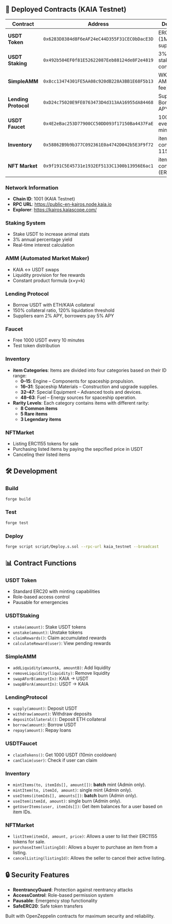 ## 🚀 Deployed Contracts (KAIA Testnet)

| Contract | Address | Description |
|---------|---------|-------------|
| **USDT Token** | `0x6283D8384d8F6eAF24eC44D355F31CEC0bDacE3D` | ERC20 token (1M initial supply) |
| **USDT Staking** | `0x492b504EF0f81E52622087Eeb88124de8F2e4819` | 3% APY staking contract |
| **SimpleAMM** | `0x8cc13474301FE5AA08c920dB228A3BB1E68F5b13` | WKAIA-USDT AMM (0.3% fee) |
| **Lending Protocol** | `0xD24c75020E9FE0763473D4d313AA16955dA84468` | Supply 2%, Borrow 5% APY |
| **USDT Faucet** | `0x4E2eBac253D77900CC50DD093f17150Ba4437FaE` | 1000 USDT every 10 minutes |
| **Inventory** | `0x58862B9b9b377C092361E0a4742D042b5E3F9f72` | item inventory contract(ERC-1155) |
| **NFT Market** | `0x9f191C5E45731e1932EF5133C1300b13956E6ac1` | item trading contract (ERC-1155) |

### Network Information
- **Chain ID**: 1001 (KAIA Testnet)
- **RPC URL**: https://public-en-kairos.node.kaia.io
- **Explorer**: https://kairos.kaiascope.com/

### Staking System
- Stake USDT to increase animal stats
- 3% annual percentage yield
- Real-time interest calculation

### AMM (Automated Market Maker)
- KAIA ↔ USDT swaps
- Liquidity provision for fee rewards
- Constant product formula (x×y=k)

### Lending Protocol
- Borrow USDT with ETH/KAIA collateral
- 150% collateral ratio, 120% liquidation threshold
- Suppliers earn 2% APY, borrowers pay 5% APY

### Faucet
- Free 1000 USDT every 10 minutes
- Test token distribution

### Inventory 
- **item Categories**: Items are divided into four categories based on their ID range:
    - **0–15**: Engine – Components for spaceship propulsion.
    - **16–31**: Spaceship Materials – Construction and upgrade supplies.
    - **32–47**: Special Equipment – Advanced tools and devices.
    - **48–63**: Fuel – Energy sources for spaceship operation.
- **Rarity Levels**: Each category contains items with different rarity:
    - **8 Common items**
    - **5 Rare items**
    - **3 Legendary items**

### NFTMarket
- Listing ERC1155 tokens for sale
- Purchasing listed items by paying the sepcified price in USDT
- Canceling their listed items

## 🛠 Development

### Build
```bash
forge build
```

### Test
```bash
forge test
```

### Deploy
```bash
forge script script/Deploy.s.sol --rpc-url kaia_testnet --broadcast
```

## 📊 Contract Functions

### USDT Token
- Standard ERC20 with minting capabilities
- Role-based access control
- Pausable for emergencies

### USDTStaking
- `stake(amount)`: Stake USDT tokens
- `unstake(amount)`: Unstake tokens
- `claimRewards()`: Claim accumulated rewards
- `calculateReward(user)`: View pending rewards

### SimpleAMM
- `addLiquidity(amountA, amountB)`: Add liquidity
- `removeLiquidity(liquidity)`: Remove liquidity
- `swapAForB(amountIn)`: KAIA → USDT
- `swapBForA(amountIn)`: USDT → KAIA

### LendingProtocol
- `supply(amount)`: Deposit USDT
- `withdraw(amount)`: Withdraw deposits
- `depositCollateral()`: Deposit ETH collateral
- `borrow(amount)`: Borrow USDT
- `repay(amount)`: Repay loans

### USDTFaucet
- `claimTokens()`: Get 1000 USDT (10min cooldown)
- `canClaim(user)`: Check if user can claim

### Inventory
- `mintItems(to, itemIds[], amount[])`: **batch** mint (Admin only).
- `mintItem(to, itemId, amount)`: single mint (Admin only).
- `useItems(itemIds[], amounts[])`: **batch** burn (Admin only).
- `useItem(itemId, amount)`: single burn (Admin only).
- `getUserItems(user, itemIds[])`: Get item balances for a user based on item IDs. 

### NFTMarket
- `listItem(itemId, amount, price)`: Allows a user to list their ERC1155 tokens for sale.
- `purchaseItem(listingId)`: Allows a buyer to purchase an item from a listing.
- `cancelListing(listingId)`: Allows the seller to cancel their active listing.

## 🔒 Security Features

- **ReentrancyGuard**: Protection against reentrancy attacks
- **AccessControl**: Role-based permission system
- **Pausable**: Emergency stop functionality
- **SafeERC20**: Safe token transfers

Built with OpenZeppelin contracts for maximum security and reliability.